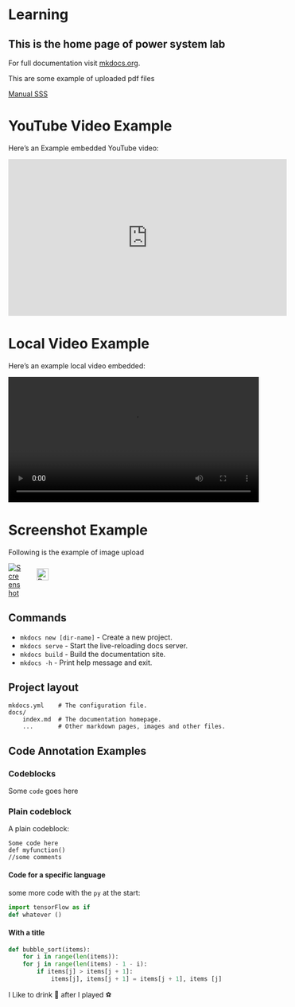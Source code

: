 # Learning 

## This is the home page of power system lab 

For full documentation visit [mkdocs.org](https://www.mkdocs.org).

This are some example of uploaded pdf files 

<a href="/manual_sss" target="_blank">Manual SSS</a>


# YouTube Video Example

Here’s an Example embedded YouTube video:

<iframe width="560" height="315" src="https://www.youtube.com/embed/DzyX_GnSnL0?si=6_6EUCiJHiUz1dO5" frameborder="0" allowfullscreen></iframe>

# Local Video Example

Here’s an example local video embedded:

<video width="100%" height="auto" controls>
  <source src="/matrix.mp4" type="video/mp4">
  Your browser does not support the video tag.
</video>


# Screenshot Example

Following is the example of image upload

<div style="position: relative; display: inline-block;">
  <!-- Image that opens in a new tab when clicked -->
  <a href="/image.png" target="_blank">
    <img src="/image.png" alt="Screenshot" style="max-width: 30%; height: auto;">
  </a>

  <!-- Download Icon in top-right corner -->
  <a href="/image.png" download>
    <img src="https://img.icons8.com/material-outlined/24/000000/download--v1.png" 
         alt="Download Icon" 
         style="position: absolute; top: 10px; right: 10px; cursor: pointer; width: 24px;">
  </a>
</div>

## Commands

* `mkdocs new [dir-name]` - Create a new project.
* `mkdocs serve` - Start the live-reloading docs server.
* `mkdocs build` - Build the documentation site.
* `mkdocs -h` - Print help message and exit.

## Project layout

    mkdocs.yml    # The configuration file.
    docs/
        index.md  # The documentation homepage.
        ...       # Other markdown pages, images and other files.


## Code Annotation Examples 

### Codeblocks

Some `code` goes here

### Plain codeblock 

A plain codeblock:

```
Some code here 
def myfunction()
//some comments
```

#### Code for a specific language 

some more code with the `py` at the start:

``` py 
import tensorFlow as if 
def whatever ()
```

#### With a title 

``` py title="bubble_sort.py"
def bubble_sort(items):
    for i in range(len(items)):
    for j in range(len(items) - 1 - i):
        if items[j] > items[j + 1]:
            items[j], items[j + 1] = items[j + 1], items [j]
```


I Like to drink :beers: after I played :soccer:

